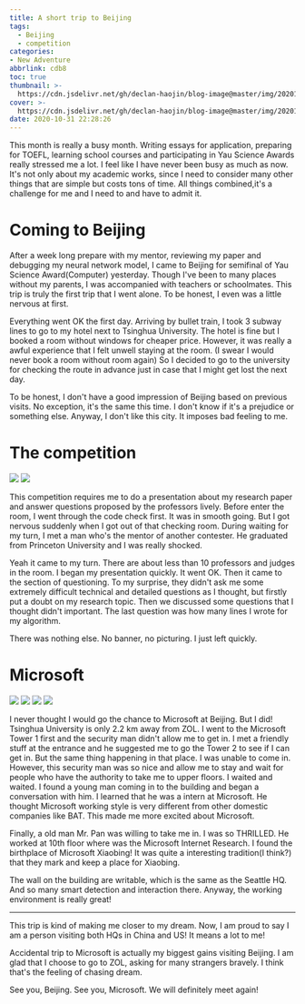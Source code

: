 ```yaml
---
title: A short trip to Beijing
tags:
  - Beijing
  - competition
categories:
- New Adventure
abbrlink: cdb8
toc: true
thumbnail: >-
  https://cdn.jsdelivr.net/gh/declan-haojin/blog-image@master/img/20201101161335.png
cover: >-
  https://cdn.jsdelivr.net/gh/declan-haojin/blog-image@master/img/20201101161335.png
date: 2020-10-31 22:28:26
---
```

This month is really a busy month. Writing essays for application, preparing for TOEFL, learning school courses and participating in Yau Science Awards really stressed me a lot. I feel like I have never been busy as much as now. It's not only about my academic works, since I need to consider many other things that are simple but costs tons of time. All things combined,it's a challenge for me and I need to and have to admit it.

# Coming to Beijing

After a week long prepare with my mentor, reviewing my paper and debugging my neural network model, I came to Beijing for semifinal of Yau Science Award(Computer) yesterday. Though I've been to many places without my parents, I was accompanied with teachers or schoolmates. This trip is truly the first trip that I went alone. To be honest, I even was a little nervous at first. 

Everything went OK the first day. Arriving by bullet train, I took 3 subway lines to go to my hotel next to Tsinghua University. The hotel is fine but I booked a room without windows for cheaper price. However, it was really a awful experience that I felt unwell staying at the room. (I swear I would never book a room without room again) So I decided to go to the university for checking the route in advance just in case that I might get lost the next day. 

To be honest, I don't have a good impression of Beijing based on previous visits. No exception, it's the same this time. I don't know if it's a prejudice or something else. Anyway, I don't like this city. It imposes bad feeling to me. 

<!--more-->

# The competition

<div class="justified-gallery">

![](https://cdn.jsdelivr.net/gh/declan-haojin/blog-image@master/img/20201102083136.png)
![](https://cdn.jsdelivr.net/gh/declan-haojin/blog-image@master/img/20201102082856.png)



</div>

This competition requires me to do a presentation about my research paper and answer questions proposed by the professors lively. Before enter the room, I went through the code check first. It was in smooth going. But I got nervous suddenly when I got out of that checking room. During waiting for my turn, I met a man who's the mentor of another contester. He graduated from Princeton University and I was really shocked. 

Yeah it came to my turn. There are about less than 10 professors and judges in the room. I began my presentation quickly. It went OK. Then it came to the section of questioning. To my surprise, they didn't ask me some extremely difficult technical and detailed questions as I thought, but firstly put a doubt on my research topic. Then we discussed some questions that I thought didn't important. The last question was how many lines I wrote for my algorithm.

There was nothing else. No banner, no picturing. I just left quickly.

# Microsoft 

<div class="justified-gallery">

![](https://cdn.jsdelivr.net/gh/declan-haojin/blog-image@master/img/20201102082024.jpg)
![](https://cdn.jsdelivr.net/gh/declan-haojin/blog-image@master/img/20201102082359.jpg)
![](https://cdn.jsdelivr.net/gh/declan-haojin/blog-image@master/img/20201102082431.jpg)
![](https://cdn.jsdelivr.net/gh/declan-haojin/blog-image@master/img/20201102082542.jpg)


</div>

I never thought I would go the chance to Microsoft at Beijing. But I did! Tsinghua University is only 2.2 km away from ZOL. I went to the Microsoft Tower 1 first and the security man didn't allow me to get in. I met a friendly stuff at the entrance and he suggested me to go the Tower 2 to see if I can get in. But the same thing happening in that place. I was unable to come in. However, this security man was so nice and allow me to stay and wait for people who have the authority to take me to upper floors. I waited and waited. I found a young man coming in to the building and began a conversation with him. I learned that he was a intern at Microsoft. He thought Microsoft working style is very different from other domestic companies like BAT. This made me more excited about Microsoft. 

Finally, a old man Mr. Pan was willing to take me in. I was so THRILLED. He worked at 10th floor where was the Microsoft Internet Research. I found the birthplace of Microsoft Xiaobing! It was quite a interesting tradition(I think?) that they mark and keep a place for Xiaobing. 

The wall on the building are writable, which is the same as the Seattle HQ. And so many smart detection and interaction there. Anyway, the working environment is really great!

---

This trip is kind of making me closer to my dream. Now, I am proud to say I am a person visiting both HQs in China and US! It means a lot to me!

Accidental trip to Microsoft is actually my biggest gains visiting Beijing. I am glad that I choose to go to ZOL, asking for many strangers bravely. I think that's the feeling of chasing dream.

See you, Beijing. See you, Microsoft. We will definitely meet again!

